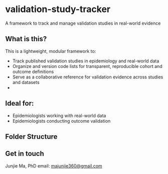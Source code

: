 # validation-study-tracker
A framework to track and manage validation studies in real-world evidence
## What is this?

This is a lightweight, modular framework to:
- Track published validation studies in epidemiology and real-world data
- Organize and version code lists for transparent, reproducible cohort and outcome definitions
- Serve as a collaborative reference for validation evidence across studies and datasets
- 
## Ideal for:
- Epidemiologists working with real-world data
- Epidemiologists conducting outcome validation

## Folder Structure


## Get in touch
Junjie Ma, PhD
email: majunjie360@gmail.com  
